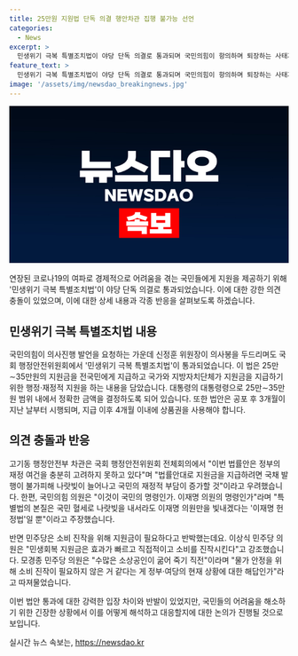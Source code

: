 ```yaml
---
title: 25만원 지원법 단독 의결 행안차관 집행 불가능 선언
categories:
  - News
excerpt: >
  민생위기 극복 특별조치법이 야당 단독 의결로 통과되며 국민의힘이 항의하며 퇴장하는 사태가 벌어졌다. 이에 대해 고기동 차관은 정부의 재정 여건을 고려하지 못해 국채 발행이 불가피하고 국민의 재정적 부담이 증가할 것이라 우려했다. 그러나 민주당은 민생회복 지원금은 효과가 빠르고 소비를 진작시킨다며 반박했다. 민주당은 오는 25일이나 다음 달 1일 본회의를 열어 특별조치법을 처리할 방침이다.
feature_text: >
  민생위기 극복 특별조치법이 야당 단독 의결로 통과되며 국민의힘이 항의하며 퇴장하는 사태가 벌어졌다. 이에 대해 고기동 차관은 정부의 재정 여건을 고려하지 못해 국채 발행이 불가피하고 국민의 재정적 부담이 증가할 것이라 우려했다. 그러나 민주당은 민생회복 지원금은 효과가 빠르고 소비를 진작시킨다며 반박했다. 민주당은 오는 25일이나 다음 달 1일 본회의를 열어 특별조치법을 처리할 방침이다.
image: '/assets/img/newsdao_breakingnews.jpg'
---
```


<p><img src="/assets/img/newsdao_breakingnews.jpg" alt="koreaapp 속보" /></p>

<p>연장된 코로나19의 여파로 경제적으로 어려움을 겪는 국민들에게 지원을 제공하기 위해 '민생위기 극복 특별조치법'이 야당 단독 의결로 통과되었습니다. 이에 대한 강한 의견 충돌이 있었으며, 이에 대한 상세 내용과 각종 반응을 살펴보도록 하겠습니다.</p>

<h2 data-ke-size="size26">민생위기 극복 특별조치법 내용</h2>

<p>국민의힘이 의사진행 발언을 요청하는 가운데 신정훈 위원장이 의사봉을 두드리며도 국회 행정안전위원회에서 '민생위기 극복 특별조치법'이 통과되었습니다. 이 법은 25만∼35만원의 지원금을 전국민에게 지급하고 국가와 지방자치단체가 지원금을 지급하기 위한 행정·재정적 지원을 하는 내용을 담았습니다. 대통령의 대통령령으로 25만∼35만원 범위 내에서 정확한 금액을 결정하도록 되어 있습니다. 또한 법안은 공포 후 3개월이 지난 날부터 시행되며, 지급 이후 4개월 이내에 상품권을 사용해야 합니다.</p>

<h2 data-ke-size="size26">의견 충돌과 반응</h2>

<p>고기동 행정안전부 차관은 국회 행정안전위원회 전체회의에서 "이번 법률안은 정부의 재정 여건을 충분히 고려하지 못하고 있다"며 "법률안대로 지원금을 지급하려면 국채 발행이 불가피해 나랏빚이 늘어나고 국민의 재정적 부담이 증가할 것"이라고 우려했습니다. 한편, 국민의힘 의원은 "이것이 국민의 명령인가. 이재명 의원의 명령인가"라며 "특별법의 본질은 국민 혈세로 나랏빚을 내서라도 이재명 의원만을 빛내겠다는 '이재명 헌정법'일 뿐"이라고 주장했습니다.</p>

<p>반면 민주당은 소비 진작을 위해 지원금이 필요하다고 반박했는데요. 이상식 민주당 의원은 "민생회복 지원금은 효과가 빠르고 직접적이고 소비를 진작시킨다"고 강조했습니다. 모경종 민주당 의원은 "수많은 소상공인이 굶어 죽기 직전"이라며 "물가 안정을 위해 소비 진작이 필요하지 않은 거 같다는 게 정부·여당의 현재 상황에 대한 해답인가"라고 따져물었습니다.</p>

<p>이번 법안 통과에 대한 강력한 입장 차이와 반발이 있었지만, 국민들의 어려움을 해소하기 위한 긴장한 상황에서 이를 어떻게 해석하고 대응할지에 대한 논의가 진행될 것으로 보입니다.</p>
실시간 뉴스 속보는, <a href="https://newsdao.kr" rel="dofollow">https://newsdao.kr</a>


